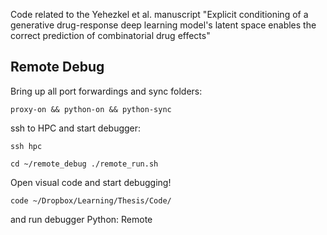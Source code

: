 Code related to the Yehezkel et al. manuscript
"Explicit conditioning of a generative drug-response deep learning model's latent space enables the correct prediction of combinatorial drug effects"


## Remote Debug
Bring up all port forwardings and sync folders:

`
proxy-on && python-on && python-sync
`

ssh to HPC and start debugger:

`ssh hpc`

`cd ~/remote_debug ./remote_run.sh`

Open visual code and start debugging!

`
code ~/Dropbox/Learning/Thesis/Code/
`

and run debugger Python: Remote
